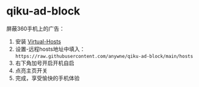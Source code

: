 # qiku-ad-block

屏蔽360手机上的广告：

1. 安装 [Virtual-Hosts](https://github.com/x-falcon/Virtual-Hosts)
2. 设置-远程hosts地址中填入：`https://raw.githubusercontent.com/anywne/qiku-ad-block/main/hosts`
3. 右下角加号开启开机自启
4. 点亮主页开关
5. 完成，享受愉快的手机体验
